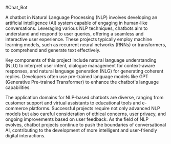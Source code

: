 #Chat_Bot

A chatbot  in Natural Language Processing (NLP) involves developing an artificial intelligence (AI) system capable of engaging in human-like conversations. Leveraging various NLP techniques, chatbots aim to understand and respond to user queries, offering a seamless and interactive user experience. These projects typically employ machine learning models, such as recurrent neural networks (RNNs) or transformers, to comprehend and generate text effectively.

Key components of this  project include natural language understanding (NLU) to interpret user intent, dialogue management for context-aware responses, and natural language generation (NLG) for generating coherent replies. Developers often use pre-trained language models like GPT (Generative Pre-trained Transformer) to enhance the chatbot's language capabilities.

The application domains for NLP-based chatbots are diverse, ranging from customer support and virtual assistants to educational tools and e-commerce platforms. Successful projects require not only advanced NLP models but also careful consideration of ethical concerns, user privacy, and ongoing improvements based on user feedback. As the field of NLP evolves, chatbot projects continue to push the boundaries of conversational AI, contributing to the development of more intelligent and user-friendly digital interactions.
